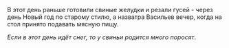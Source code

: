 В этот день раньше готовили свиные желудки и резали гусей - через день Новый год по старому стилю, а назватра Васильев вечер, когда на стол принято подавать мясную пищу.

_Если в этот день идёт снег, то у свиньи родится много поросят_.